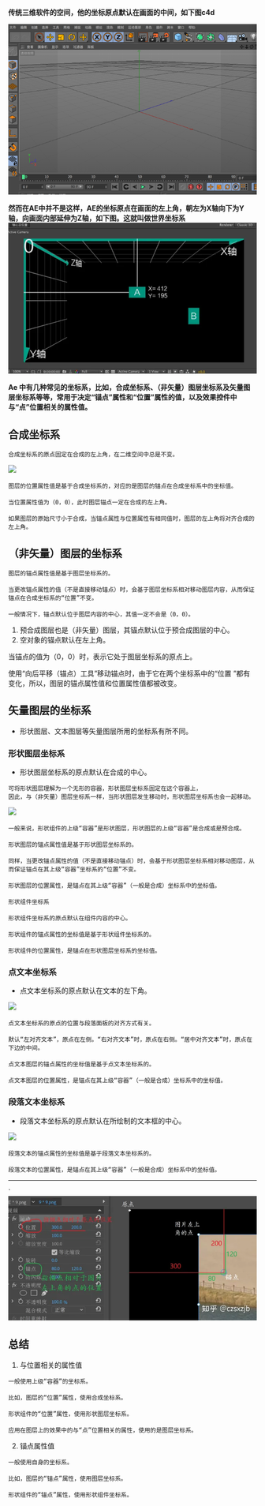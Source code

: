 **传统三维软件的空间，他的坐标原点默认在画面的中间，如下图c4d**

![](imgs/C4D坐标系.png)

**然而在AE中并不是这样，AE的坐标原点在画面的左上角，朝左为X轴向下为Y轴，向画面内部延伸为Z轴，如下图。这就叫做世界坐标系**
![](imgs/AE世界坐标系.webp)


**Ae 中有几种常见的坐标系，比如，合成坐标系、（非矢量）图层坐标系及矢量图层坐标系等等，常用于决定“锚点”属性和“位置”属性的值，以及效果控件中与“点”位置相关的属性值。** 

## 合成坐标系

`合成坐标系的原点固定在合成的左上角，在二维空间中总是不变。`

![](https://img-blog.csdnimg.cn/img_convert/0e798b09c9f6be329cb4880ad1b8fbac.png)

```
图层的位置属性值是基于合成坐标系的，对应的是图层的锚点在合成坐标系中的坐标值。

当位置属性值为（0，0），此时图层锚点一定在合成的左上角。

如果图层的原始尺寸小于合成，当锚点属性与位置属性有相同值时，图层的左上角将对齐合成的左上角。
```

## （非矢量）图层的坐标系

```
图层的锚点属性值是基于图层坐标系的。

当更改锚点属性的值（不是直接移动锚点）时，会基于图层坐标系相对移动图层内容，从而保证锚点在合成坐标系的“位置”不变。

一般情况下，锚点默认位于图层内容的中心，其值一定不会是（0，0）。
```

1. 预合成图层也是（非矢量）图层，其锚点默认位于预合成图层的中心。
2. 空对象的锚点默认在左上角。

当锚点的值为（0，0）时，表示它处于图层坐标系的原点上。

使用“向后平移（锚点）工具”移动锚点时，由于它在两个坐标系中的“位置 ”都有变化，所以，图层的锚点属性值和位置属性值都被改变。

## 矢量图层的坐标系

- 形状图层、文本图层等矢量图层所用的坐标系有所不同。

### 形状图层坐标系

- 形状图层坐标系的原点默认在合成的中心。

```
可将形状图层理解为一个无形的容器，形状图层坐标系固定在这个容器上，
因此，与（非矢量）图层坐标系一样，当形状图层发生移动时，形状图层坐标系也会一起移动。
```

![](https://img-blog.csdnimg.cn/img_convert/552b466e97546c669680a70c29bb425c.png)

```
一般来说，形状组件的上级“容器”是形状图层，形状图层的上级“容器”是合成或是预合成。

形状图层的锚点属性值是基于形状图层坐标系的。

同样，当更改锚点属性的值（不是直接移动锚点）时，会基于形状图层坐标系相对移动图层，从而保证锚点在其上级“容器”坐标系的“位置”不变。

形状图层的位置属性，是锚点在其上级“容器”（一般是合成）坐标系中的坐标值。

形状组件坐标系

形状组件坐标系的原点默认在组件内容的中心。

形状组件的锚点属性的坐标值是基于形状组件坐标系的。

形状组件的位置属性，是锚点在形状图层坐标系的坐标值。
```
### 点文本坐标系

- 点文本坐标系的原点默认在文本的左下角。

![](https://img-blog.csdnimg.cn/img_convert/fccf89fe270c0d09da64a248e3bbe974.png)

```
点文本坐标系的原点的位置与段落面板的对齐方式有关。

默认“左对齐文本”，原点在左侧。“右对齐文本”时，原点在右侧。“居中对齐文本”时，原点在下边的中间。

点文本图层的锚点属性的坐标值是基于点文本坐标系的。

点文本图层的位置属性，是锚点在其上级“容器”（一般是合成）坐标系中的坐标值。
```

### 段落文本坐标系

- 段落文本坐标系的原点默认在所绘制的文本框的中心。

![](https://img-blog.csdnimg.cn/img_convert/e81ff8c0eec832bcdb17c605c8f71fce.png)

```
段落文本的锚点属性的坐标值是基于段落文本坐标系的。

段落文本的位置属性，是锚点在其上级“容器”（一般是合成）坐标系中的坐标值。
```

---

`![](imgs/锚点和位置.webp)

## 总结

1. 与位置相关的属性值

```
一般使用上级“容器”的坐标系。

比如，图层的“位置”属性，使用合成坐标系。

形状组件的“位置”属性，使用形状图层坐标系。

应用在图层上的效果中的与“点”位置相关的属性，使用的是图层坐标系。
```

2. 锚点属性值

```
一般使用自身的坐标系。

比如，图层的“锚点”属性，使用图层坐标系。

形状组件的“锚点”属性，使用形状组件坐标系。
```

